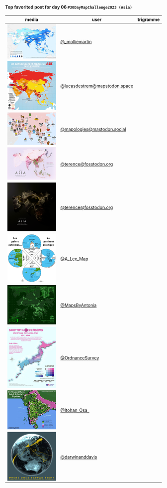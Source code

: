 #### Top favorited post for day 06 `#30DayMapChallenge2023 (Asia)`

| media | user | trigramme |
|-------|------|-----------|
|![image](uploads/e59bb6f97f34aae994c5cdde070d4b0f/image.png)|[@_molliemartin](https://twitter.com/_molliemartin/status/1721318590123765924)|  |
|![image](uploads/19607f4370580717fbac42bc4c9b01c7/image.png)|[@lucasdestrem@mapstodon.space](https://mastodon.tetaneutral.net/@lucasdestrem@mapstodon.space/111362625841498838)|  |
|![image](uploads/9d480aa364158a8712c7984aab196fd8/image.png)|[@mapologies@mastodon.social](https://mastodon.tetaneutral.net/@mapologies@mastodon.social/111362693156794951)|  |
|![image](uploads/b0013e61bb46ee8bb4ab97a766a94f2a/image.png)|[@terence@fosstodon.org](https://mastodon.tetaneutral.net/@terence@fosstodon.org/111365786192789387)|  |
|![image](uploads/b8be0f428eba687cf621cc46a07c8266/image.png)|[@terence@fosstodon.org](https://mastodon.tetaneutral.net/@terence@fosstodon.org/111366453663503727)|  |
|![image](uploads/2775b7a0f496576cf5b3ab8dfb11d1fe/image.png)|[@A_Lex_Map](https://twitter.com/A_Lex_Map/status/1721443323506721193)|  |
|![image](uploads/4965e8cdbedd9cc736dfc78f9da49829/image.png)|[@MapsByAntonia](https://twitter.com/MapsByAntonia/status/1721474482945032622)|  |
|![image](uploads/1a8289db91763b1d42b9dc5e3927dd7d/image.png)|[@OrdnanceSurvey](https://twitter.com/OrdnanceSurvey/status/1721564083391005163)|  |
|![image](uploads/cc43b07a948bbcbeadc8d60abbabf92c/image.png)|[@Itohan_Osa_](https://twitter.com/Itohan_Osa_/status/1721639324813328386)|  |
|![image](uploads/64b4e312e8a8d2af4a2dff407bd74e22/image.png)|[@darwinanddavis](https://twitter.com/darwinanddavis/status/1721500164148572175)|  |